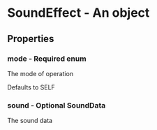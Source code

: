 

# SoundEffect - An object



## Properties



### mode - Required enum



 The mode of operation



Defaults to SELF



### sound - Optional SoundData



 The sound data

